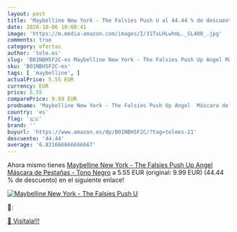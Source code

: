 ```yaml
---
layout: post
title: 'Maybelline New York - The Falsies Push U al 44.44 % de descuento'
date: 2020-10-06 10:08:41
image: 'https://m.media-amazon.com/images/I/31TxLHLwhmL._SL400_.jpg'
comments: true
category: ofertas
author: 'tole.es'
slug: 'B01NBH5F2C-es Maybelline New York - The Falsies Push Up Angel Máscara de...'
sku: 'B01NBH5F2C-es'
tags: [ 'maybelline', ]
actualPrice: 5.55 EUR
currency: EUR
price: 5.55
comparePrice: 9.99 EUR
prodname: 'Maybelline New York - The Falsies Push Up Angel  Máscara de Pestañas - Tono Negro'
country: 'es'
flag: '🇪🇸'
brand: ''
buyurl: 'https://www.amazon.es/dp/B01NBH5F2C/?tag=tolees-21'
descuento: '44.44'
average: '6.831666666666667'
---
```


Ahora mismo tienes [Maybelline New York - The Falsies Push Up Angel  Máscara de Pestañas - Tono Negro](https://www.amazon.es/dp/B01NBH5F2C/?tag=tolees-21) a 5.55 EUR (original: 9.99 EUR) (44.44 %  de descuento) en el siguiente enlace!

[![Maybelline New York - The Falsies Push U](https://m.media-amazon.com/images/I/31TxLHLwhmL._SL400_.jpg)](https://www.amazon.es/dp/B01NBH5F2C/?tag=tolees-21)

🔎:


[🛒 Visítala!!!](https://www.amazon.es/dp/B01NBH5F2C/?tag=tolees-21)
